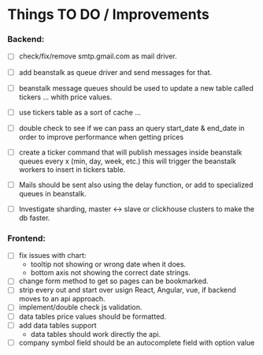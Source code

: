 # Things TO DO / Improvements

### Backend:

- [ ] check/fix/remove smtp.gmail.com as mail driver.
- [ ] add beanstalk as queue driver and send messages for that.
- [ ] beanstalk message queues should be used to update a new table called tickers ... whith price values.
- [ ] use tickers table as a sort of cache ...
- [ ] double check to see if we can pass an query start_date & end_date in order to improve performance when getting prices
- [ ] create a ticker command that will publish messages inside beanstalk queues every x (min, day, week, etc.) this will trigger the beanstalk workers to insert in tickers table.
- [ ] Mails should be sent also using the delay function, or add to specialized queues in beanstalk.
- [ ] Investigate sharding, master <-> slave or clickhouse clusters to make the db faster.


### Frontend:
- [ ] fix issues with chart:
    - tooltip not showing or wrong date when it does.
    - bottom axis not showing the correct date strings.
- [ ] change form method to get so pages can be bookmarked.
- [ ] strip every out and start over usign React, Angular, vue, if backend moves to an api approach.
- [ ] implement/double check js validation.
- [ ] data tables price values should be formatted.
- [ ] add data tables support
    - data tables should work directly the api.
- [ ] company symbol field should be an autocomplete field with <symbol><company-name> option value
